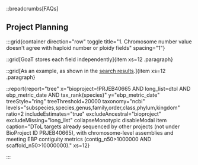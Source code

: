 <!--
Content to display at /help/FAQs
-->

::breadcrumbs[FAQs]

## Project Planning

:::grid{container direction="row" toggle title="1. Chromosome number value doesn't agree with haploid number or ploidy fields" spacing="1"}

::grid[GoaT stores each field independently]{item xs=12 .paragraph}

::grid[As an example,  as shown in the [search results](https://goat.genomehubs.org/search?query=long_list%3Ddtol%20AND%20bioproject%3D%21prjeb40665%20AND%20tax_rank%28species%29%20AND%20ebp_metric_date&result=taxon&includeEstimates=true&summaryValues=count&taxonomy=ncbi&size=10&offset=0&fields=assembly_level%2Cassembly_span%2Cbioproject%2Csequencing_status%2Csequencing_status_dtol%2Clong_list&names=&ranks=&report=tree&cat=sequencing_status_dtol&collapseMonotypic=true&treeStyle=rect&treeThreshold=2000&pointSize=15).]{item xs=12 .paragraph}

::report{report="tree" x="bioproject=!PRJEB40665 AND long_list=dtol AND ebp_metric_date AND tax_rank(species)" y="ebp_metric_date" treeStyle="ring" treeThreshold=20000 taxonomy="ncbi" levels="subspecies,species,genus,family,order,class,phylum,kingdom" ratio=2 includeEstimates="true" excludeAncestral="bioproject" excludeMissing="long_list" collapseMonotypic disableModal item caption="DToL targets already sequenced by other projects (not under BioProject ID PRJEB40665), with chromosome-level assemblies and meeting EBP contiguity metrics (contig_n50>1000000 AND scaffold_n50>10000000)." xs=12}

:::
